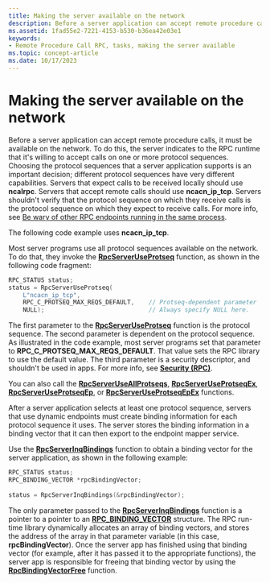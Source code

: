 ```yaml
---
title: Making the server available on the network
description: Before a server application can accept remote procedure calls, it must be available on the network.
ms.assetid: 1fad55e2-7221-4153-b530-b36ea42e03e1
keywords:
- Remote Procedure Call RPC, tasks, making the server available
ms.topic: concept-article
ms.date: 10/17/2023
---
```


# Making the server available on the network

Before a server application can accept remote procedure calls, it must be available on the network. To do this, the server indicates to the RPC runtime that it's willing to accept calls on one or more protocol sequences. Choosing the protocol sequences that a server application supports is an important decision; different protocol sequences have very different capabilities. Servers that expect calls to be received locally should use **ncalrpc**. Servers that accept remote calls should use **ncacn_ip_tcp**. Servers shouldn't verify that the protocol sequence on which they receive calls is the protocol sequence on which they expect to receive calls. For more info, see [Be wary of other RPC endpoints running in the same process](/windows/win32/rpc/be-wary-of-other-rpc-endpoints-running-in-the-same-process).

The following code example uses **ncacn_ip_tcp**.

Most server programs use all protocol sequences available on the network. To do that, they invoke the [**RpcServerUseProtseq**](/windows/win32/api/rpcdce/nf-rpcdce-rpcserveruseprotseq) function, as shown in the following code fragment:

```cpp
RPC_STATUS status;
status = RpcServerUseProtseq(
    L"ncacn_ip_tcp",
    RPC_C_PROTSEQ_MAX_REQS_DEFAULT,    // Protseq-dependent parameter
    NULL);                             // Always specify NULL here.
```

The first parameter to the [**RpcServerUseProtseq**](/windows/win32/api/rpcdce/nf-rpcdce-rpcserveruseprotseq) function is the protocol sequence. The second parameter is dependent on the protocol sequence. As illustrated in the code example, most server programs set that parameter to **RPC_C_PROTSEQ_MAX_REQS_DEFAULT**. That value sets the RPC library to use the default value. The third parameter is a security descriptor, and shouldn't be used in apps. For more info, see [**Security (RPC)**](./security.md).

You can also call the [**RpcServerUseAllProtseqs**](/windows/win32/api/rpcdce/nf-rpcdce-rpcserveruseallprotseqs), [**RpcServerUseProtseqEx**](/windows/win32/api/rpcdce/nf-rpcdce-rpcserveruseprotseqex), [**RpcServerUseProtseqEp**](/windows/win32/api/rpcdce/nf-rpcdce-rpcserveruseprotseqep), or [**RpcServerUseProtseqEpEx**](/windows/win32/api/rpcdce/nf-rpcdce-rpcserveruseprotseqepex) functions.

After a server application selects at least one protocol sequence, servers that use dynamic endpoints must create binding information for each protocol sequence it uses. The server stores the binding information in a binding vector that it can then export to the endpoint mapper service.

Use the [**RpcServerInqBindings**](/windows/win32/api/rpcdce/nf-rpcdce-rpcserverinqbindings) function to obtain a binding vector for the server application, as shown in the following example:

```cpp
RPC_STATUS status;
RPC_BINDING_VECTOR *rpcBindingVector;
 
status = RpcServerInqBindings(&rpcBindingVector);
```

The only parameter passed to the [**RpcServerInqBindings**](/windows/win32/api/rpcdce/nf-rpcdce-rpcserverinqbindings) function is a pointer to a pointer to an [**RPC_BINDING_VECTOR**](/windows/win32/api/rpcdce/ns-rpcdce-rpc_binding_vector) structure. The RPC run-time library dynamically allocates an array of binding vectors, and stores the address of the array in that parameter variable (in this case, **rpcBindingVector**). Once the server app has finished using that binding vector (for example, after it has passed it to the appropriate functions), the server app is responsible for freeing that binding vector by using the [**RpcBindingVectorFree**](/windows/win32/api/rpcdce/nf-rpcdce-rpcbindingvectorfree) function.
